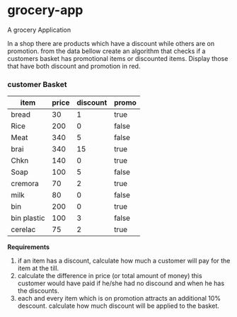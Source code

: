 # grocery-app
A grocery Application


In a shop there are products which have a discount while others are on promotion. from the data bellow create an algorithm that checks if a customers basket has promotional items or discounted items. Display those that have both discount and promotion in red.

### customer Basket

| item| price| discount| promo|
|-----|------|---------|------|
| bread| 30  | 1     | true |
| Rice | 200 | 0       | false |
| Meat |340  | 5       | false|
| brai |340  | 15       | true|
| Chkn |140  | 0      | true|
| Soap |100  | 5       | false|
| cremora |70  | 2       | true|
| milk |80  | 0       | false|
| bin |200  | 0       | true|
| bin plastic |100  | 3       | false|
| cerelac |75  | 2       | true|

**Requirements**
1. if an item has a discount, calculate how much a customer will pay for the item at the till.
2. calculate the difference in price (or total amount of money) this customer would have paid if he/she had no discound and when he has the discounts.
3. each and every item which is on promotion attracts an additional 10% descount. calculate how much discount will be applied to the basket.
